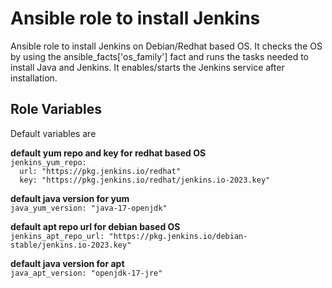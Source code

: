 Ansible role to install Jenkins
=========

Ansible role to install Jenkins on Debian/Redhat based OS. It checks the OS by using the ansible_facts['os_family'] fact and runs the tasks needed to install Java and Jenkins. It enables/starts the Jenkins service after installation.

Role Variables
--------------
Default variables are

**default yum repo and key for redhat based OS**\
`jenkins_yum_repo:`\
`   url: "https://pkg.jenkins.io/redhat"  `\
`  key: "https://pkg.jenkins.io/redhat/jenkins.io-2023.key"`
  
**default java version for yum**\
`java_yum_version: "java-17-openjdk"`

**default apt repo url for debian based OS**\
`jenkins_apt_repo_url: "https://pkg.jenkins.io/debian-stable/jenkins.io-2023.key"`

**default java version for apt**\
`java_apt_version: "openjdk-17-jre"`
